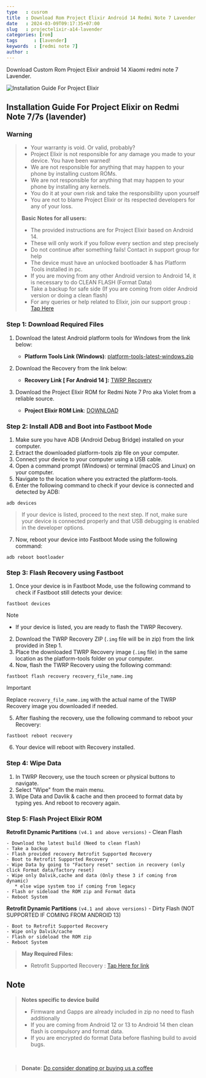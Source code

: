 ```yaml
---
type   : cusrom
title  : Download Rom Project Elixir Android 14 Redmi Note 7 Lavender
date   : 2024-03-09T09:17:35+07:00
slug   : projectelixir-a14-lavender
categories: [rom]
tags      : [lavender]
keywords  : [redmi note 7]
author : 
---
```


Download Custom Rom Project Elixir android 14 Xiaomi redmi note 7 Lavender.


![Installation Guide For Project Elixir](https://i.imgur.com/42LxtAl.png)

## Installation Guide For Project Elixir on Redmi Note 7/7s (lavender)

### Warning
> * Your warranty is void. Or valid, probably?
> * Project Elixir is not responsible for any damage you made to your device. You have been warned!
> * We are not responsible for anything that may happen to your phone by installing custom ROMs.
> * We are not responsible for anything that may happen to your phone by installing any kernels.
> * You do it at your own risk and take the responsibility upon yourself
> * You are not to blame Project Elixir or its respected developers for any of your loss.
>
> **Basic Notes for all users:**
> * The provided instructions are for Project Elixir based on Android 14.
> * These will only work if you follow every section and step precisely
> * Do not continue after something fails! Contact in support group for help
> * The device must have an unlocked bootloader & has Platform Tools installed in pc.
> * If you are moving from any other Android version to Android 14, it is necessary to do CLEAN FLASH (Format Data)
> * Take a backup for safe side (If you are coming from older Android version or doing a clean flash)
> * For any queries or help related to Elixir, join our support group : [Tap Here](https://telegram.me/Elixir_Discussion)

### Step 1: Download Required Files
1. Download the latest Android platform tools for Windows from the link below:
   - **Platform Tools Link (Windows)**: [platform-tools-latest-windows.zip](https://dl.google.com/android/repository/platform-tools-latest-windows.zip)

2. Download the Recovery from the link below:
   - **Recovery Link [ For Android 14 ]:** [TWRP Recovery](https://projectelixiros.com/device/lavender)

3. Download the Project Elixir ROM for Redmi Note 7 Pro aka Violet from a reliable source.
   - **Project Elixir ROM Link**: [DOWNLOAD](https://projectelixiros.com/device/lavender)

### Step 2: Install ADB and Boot into Fastboot Mode
1. Make sure you have ADB (Android Debug Bridge) installed on your computer.
2. Extract the downloaded platform-tools zip file on your computer.
3. Connect your device to your computer using a USB cable.
4. Open a command prompt (Windows) or terminal (macOS and Linux) on your computer.
5. Navigate to the location where you extracted the platform-tools.
6. Enter the following command to check if your device is connected and detected by ADB:
```
adb devices
```

> If your device is listed, proceed to the next step. If not, make sure your device is connected properly and that USB debugging is enabled in the developer options.
7. Now, reboot your device into Fastboot Mode using the following command:
```
adb reboot bootloader
```

### Step 3: Flash Recovery using Fastboot
1. Once your device is in Fastboot Mode, use the following command to check if Fastboot still detects your device:
```
fastboot devices
```
> [!Note]
> - If your device is listed, you are ready to flash the TWRP Recovery.
2. Download the TWRP Recovery ZIP (`.img` file will be in zip) from the link provided in Step 1.
3. Place the downloaded TWRP Recovery image (`.img` file) in the same location as the platform-tools folder on your computer.
4. Now, flash the TWRP Recovery using the following command:
```
fastboot flash recovery recovery_file_name.img
```
> [!Important]
> Replace `recovery_file_name.img` with the actual name of the TWRP Recovery image you downloaded if needed.
5. After flashing the recovery, use the following command to reboot your Recovery:
```
fastboot reboot recovery
```
6. Your device will reboot with Recovery installed.

### Step 4: Wipe Data
1. In TWRP Recovery, use the touch screen or physical buttons to navigate.
2. Select "Wipe" from the main menu.
3. Wipe Data and Davlik & cache and then proceed to format data by typing yes. And reboot to recovery again.

### Step 5: Flash Project Elixir ROM

**Retrofit Dynamic Partitions** `(v4.1 and above versions)` - Clean Flash
```
- Download the latest build (Need to clean flash)
- Take a backup
- Flash provided recovery Retrofit Supported Recovery
- Boot to Retrofit Supported Recovery
- Wipe Data by going to "Factory reset" section in recovery (only click Format data/factory reset)
﻿﻿- Wipe only Dalvik,cache and data (Only these 3 if coming from dynamic)
   * else wipe system too if coming from legacy
﻿﻿- Flash or sideload the ROM zip and Format data
- Reboot System
```

**Retrofit Dynamic Partitions** `(v4.1 and above versions)` - Dirty Flash (NOT SUPPORTED IF COMING FROM ANDROID 13)
```
- Boot to Retrofit Supported Recovery
- Wipe only Dalvik/cache
- Flash or sideload the ROM zip
- Reboot System
```


> **May Required Files:**
> * Retrofit Supported Recovery : [Tap Here for link](https://projectelixiros.com/device/lavender)


## Note
> **Notes specific to device build**
> * Firmware and Gapps are already included in zip no need to flash additionally
> * If you are coming from Android 12 or 13 to Android 14 then clean flash is compulsory and format data.
> * If you are encrypted do format Data before flashing build to avoid bugs.

<br>


> **Donate**: [Do consider donating or buying us a coffee](https://projectelixiros.com/donate)

